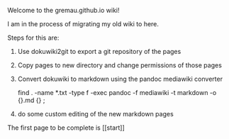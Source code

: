 Welcome to the gremau.github.io wiki!

I am in the process of migrating my old wiki to here.

Steps for this are:

1. Use dokuwiki2git to export a git repository of the pages

2. Copy pages to new directory and change permissions of those pages

3. Convert dokuwiki to markdown using the pandoc mediawiki converter

    find . -name \*.txt -type f -exec pandoc -f mediawiki -t markdown -o {}.md {} \;

4. do some custom editing of the new markdown pages

The first page to be complete is [[start]]
